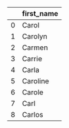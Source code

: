 |    | first_name |
|----|------------|
|  0 | Carol      |
|  1 | Carolyn    |
|  2 | Carmen     |
|  3 | Carrie     |
|  4 | Carla      |
|  5 | Caroline   |
|  6 | Carole     |
|  7 | Carl       |
|  8 | Carlos     |
